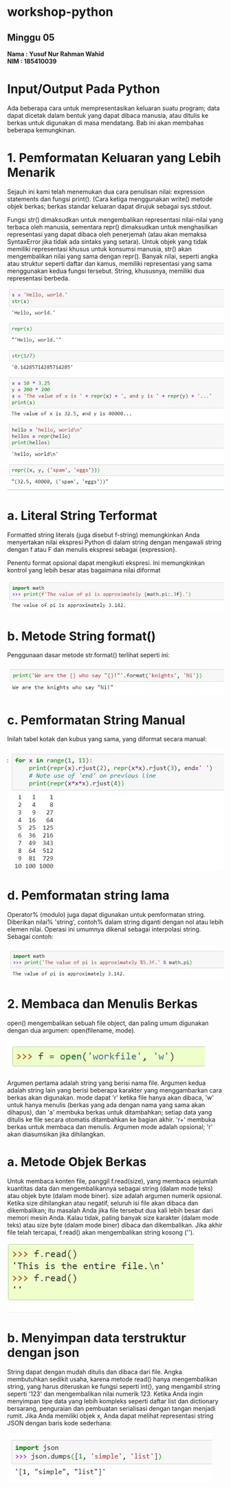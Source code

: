 # workshop-python
<h2>Minggu 05</h2>
<b>Nama : Yusuf Nur Rahman Wahid</b></br>
<b>NIM : 185410039</b>

# Input/Output Pada Python
Ada beberapa cara untuk mempresentasikan keluaran suatu program; data dapat dicetak dalam bentuk yang dapat dibaca manusia, atau ditulis ke berkas untuk digunakan di masa mendatang. Bab ini akan membahas beberapa kemungkinan.

# 1. Pemformatan Keluaran yang Lebih Menarik
Sejauh ini kami telah menemukan dua cara penulisan nilai: expression statements dan fungsi print(). (Cara ketiga menggunakan write() metode objek berkas; berkas standar keluaran dapat dirujuk sebagai sys.stdout.

Fungsi str() dimaksudkan untuk mengembalikan representasi nilai-nilai yang terbaca oleh manusia, sementara repr() dimaksudkan untuk menghasilkan representasi yang dapat dibaca oleh penerjemah (atau akan memaksa SyntaxError jika tidak ada sintaks yang setara). Untuk objek yang tidak memiliki representasi khusus untuk konsumsi manusia, str() akan mengembalikan nilai yang sama dengan repr(). Banyak nilai, seperti angka atau struktur seperti daftar dan kamus, memiliki representasi yang sama menggunakan kedua fungsi tersebut. String, khususnya, memiliki dua representasi berbeda.

<img src="https://github.com/yusufnrw13/workshop-python/blob/master/Minggu05/gambar/gambar1.jpg"/>

# a. Literal String Terformat
Formatted string literals (juga disebut f-string) memungkinkan Anda menyertakan nilai ekspresi Python di dalam string dengan mengawali string dengan f atau F dan menulis ekspresi sebagai {expression}.

Penentu format opsional dapat mengikuti ekspresi. Ini memungkinkan kontrol yang lebih besar atas bagaimana nilai diformat

<img src="https://github.com/yusufnrw13/workshop-python/blob/master/Minggu05/gambar/gambar2.jpg"/>

# b. Metode String format()
Penggunaan dasar metode str.format() terlihat seperti ini:

<img src="https://github.com/yusufnrw13/workshop-python/blob/master/Minggu05/gambar/gambar3.jpg"/>

# c. Pemformatan String Manual
Inilah tabel kotak dan kubus yang sama, yang diformat secara manual:

<img src="https://github.com/yusufnrw13/workshop-python/blob/master/Minggu05/gambar/gambar4.jpg"/>

# d. Pemformatan string lama
Operator% (modulo) juga dapat digunakan untuk pemformatan string. Diberikan nilai% 'string', contoh% dalam string diganti dengan nol atau lebih elemen nilai. Operasi ini umumnya dikenal sebagai interpolasi string. Sebagai contoh:

<img src="https://github.com/yusufnrw13/workshop-python/blob/master/Minggu05/gambar/gambar5.jpg"/>

# 2. Membaca dan Menulis Berkas
open() mengembalikan sebuah file object, dan paling umum digunakan dengan dua argumen: open(filename, mode).

<img src="https://github.com/yusufnrw13/workshop-python/blob/master/Minggu05/gambar/gambar6.jpg"/>

Argumen pertama adalah string yang berisi nama file. Argumen kedua adalah string lain yang berisi beberapa karakter yang menggambarkan cara berkas akan digunakan. mode dapat 'r' ketika file hanya akan dibaca, 'w' untuk hanya menulis (berkas yang ada dengan nama yang sama akan dihapus), dan 'a' membuka berkas untuk ditambahkan; setiap data yang ditulis ke file secara otomatis ditambahkan ke bagian akhir. 'r+' membuka berkas untuk membaca dan menulis. Argumen mode adalah opsional; 'r' akan diasumsikan jika dihilangkan.

# a. Metode Objek Berkas
Untuk membaca konten file, panggil f.read(size), yang membaca sejumlah kuantitas data dan mengembalikannya sebagai string (dalam mode teks) atau objek byte (dalam mode biner). size adalah argumen numerik opsional. Ketika size dihilangkan atau negatif, seluruh isi file akan dibaca dan dikembalikan; itu masalah Anda jika file tersebut dua kali lebih besar dari memori mesin Anda. Kalau tidak, paling banyak size karakter (dalam mode teks) atau size byte (dalam mode biner) dibaca dan dikembalikan. Jika akhir file telah tercapai, f.read() akan mengembalikan string kosong ('').

<img src="https://github.com/yusufnrw13/workshop-python/blob/master/Minggu05/gambar/gambar7.jpg"/>

# b. Menyimpan data terstruktur dengan json
String dapat dengan mudah ditulis dan dibaca dari file. Angka membutuhkan sedikit usaha, karena metode read() hanya mengembalikan string, yang harus diteruskan ke fungsi seperti int(), yang mengambil string seperti '123' dan mengembalikan nilai numerik 123. Ketika Anda ingin menyimpan tipe data yang lebih kompleks seperti daftar list dan dictionary bersarang, penguraian dan pembuatan serialisasi dengan tangan menjadi rumit.
Jika Anda memiliki objek x, Anda dapat melihat representasi string JSON dengan baris kode sederhana:

<img src="https://github.com/yusufnrw13/workshop-python/blob/master/Minggu05/gambar/gambar8.jpg"/>

